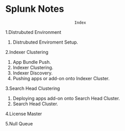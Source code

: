 # Splunk Notes

```
                              Index
```

1.Distrubuted Environment

1. Distrubuted Enviroment Setup.

2.Indexer Clustering

1. App Bundle Push.
2. Indexer Clustering.
3. Indexer Discovery.
4. Pushing apps or add-on onto Indexer Cluster.

3.Search Head Clustering

1. Deploying apps add-on onto Search Head Cluster.
2. Search Head Cluster.

4.License Master

5.Null Queue
